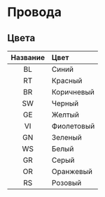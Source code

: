 # Провода

## Цвета
| Название | Цвет |
|:--------:|:-----|
| BL | Синий |
| RT | Красный |
| BR | Коричневый |
| SW | Черный |
| GE | Желтый |
| VI | Фиолетовый |
| GN | Зеленый |
| WS | Белый |
| GR | Серый |
| OR | Оранжевый |
| RS | Розовый |